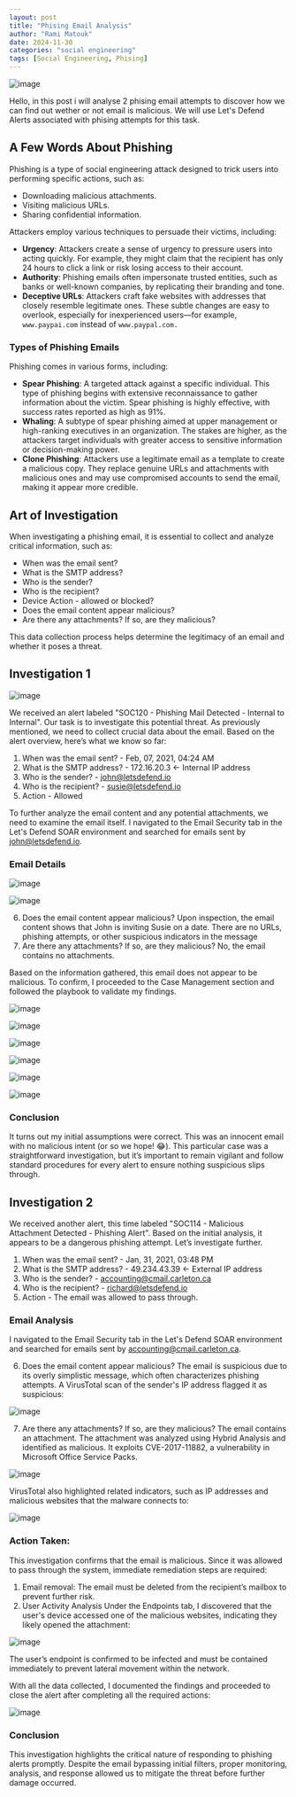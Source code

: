 ```yaml
---
layout: post
title: "Phising Email Analysis"
author: "Rami Matouk"
date: 2024-11-30
categories: "social engineering"
tags: [Social Engineering, Phising]
---
```


![image](https://github.com/user-attachments/assets/d72955a9-f771-4f2c-9103-7826e8e8e203)

Hello, in this post i will analyse 2 phising email attempts to discover how we can find out wether or not email is malicious. We will use Let's Defend Alerts associated with phising attempts for this task.

## A Few Words About Phishing

Phishing is a type of social engineering attack designed to trick users into performing specific actions, such as:
- Downloading malicious attachments.
- Visiting malicious URLs.
- Sharing confidential information.

Attackers employ various techniques to persuade their victims, including:
- **Urgency**: Attackers create a sense of urgency to pressure users into acting quickly. For example, they might claim that the recipient has only 24 hours to click a link or risk losing access to their account.
- **Authority**: Phishing emails often impersonate trusted entities, such as banks or well-known companies, by replicating their branding and tone.
- **Deceptive URLs**: Attackers craft fake websites with addresses that closely resemble legitimate ones. These subtle changes are easy to overlook, especially for inexperienced users—for example, `www.paypai.com` instead of `www.paypal.com.`

### Types of Phishing Emails
Phishing comes in various forms, including:
- **Spear Phishing**: A targeted attack against a specific individual. This type of phishing begins with extensive reconnaissance to gather information about the victim. Spear phishing is highly effective, with success rates reported as high as 91%.
- **Whaling**: A subtype of spear phishing aimed at upper management or high-ranking executives in an organization. The stakes are higher, as the attackers target individuals with greater access to sensitive information or decision-making power.
- **Clone Phishing**: Attackers use a legitimate email as a template to create a malicious copy. They replace genuine URLs and attachments with malicious ones and may use compromised accounts to send the email, making it appear more credible.

## Art of Investigation
When investigating a phishing email, it is essential to collect and analyze critical information, such as:
- When was the email sent?
- What is the SMTP address?
- Who is the sender?
- Who is the recipient?
- Device Action - allowed or blocked?
- Does the email content appear malicious?
- Are there any attachments? If so, are they malicious?

This data collection process helps determine the legitimacy of an email and whether it poses a threat.

## Investigation 1
![image](https://github.com/user-attachments/assets/1a6bf323-2c83-4449-bee2-597a34accb1b)

We received an alert labeled "SOC120 - Phishing Mail Detected - Internal to Internal". Our task is to investigate this potential threat. As previously mentioned, we need to collect crucial data about the email. Based on the alert overview, here’s what we know so far:
1. When was the email sent? - Feb, 07, 2021, 04:24 AM
2. What is the SMTP address? - 172.16.20.3 <- Internal IP address
3. Who is the sender? - john@letsdefend.io
4. Who is the recipient? - susie@letsdefend.io
5. Action - Allowed

To further analyze the email content and any potential attachments, we need to examine the email itself. I navigated to the Email Security tab in the Let's Defend SOAR environment and searched for emails sent by john@letsdefend.io.

### Email Details

![image](https://github.com/user-attachments/assets/e1f60e70-1853-48f4-a42a-db07480111cf)


![image](https://github.com/user-attachments/assets/1ff34442-2063-47c3-b1ff-b7262c81edc3)

6. Does the email content appear malicious?
Upon inspection, the email content shows that John is inviting Susie on a date. There are no URLs, phishing attempts, or other suspicious indicators in the message
7. Are there any attachments? If so, are they malicious?
No, the email contains no attachments.

Based on the information gathered, this email does not appear to be malicious. To confirm, I proceeded to the Case Management section and followed the playbook to validate my findings.

![image](https://github.com/user-attachments/assets/4cdebf4a-db38-4878-ae18-9cb63e8578ce)

![image](https://github.com/user-attachments/assets/4e9d4a0e-29fa-4bec-a0e2-bc062030dfe2)

![image](https://github.com/user-attachments/assets/ce354298-1c80-48eb-9c99-5614a8fead6c)

![image](https://github.com/user-attachments/assets/464f3f22-204b-401b-91e1-451f2fd411e1)

![image](https://github.com/user-attachments/assets/b10ee387-29e5-44f1-bdc8-8c8a39af53de)

![image](https://github.com/user-attachments/assets/badf7591-2e4e-428e-bca5-2318d7eb5116)

### Conclusion
It turns out my initial assumptions were correct. This was an innocent email with no malicious intent (or so we hope! 😂). This particular case was a straightforward investigation, but it’s important to remain vigilant and follow standard procedures for every alert to ensure nothing suspicious slips through.

## Investigation 2
We received another alert, this time labeled "SOC114 - Malicious Attachment Detected - Phishing Alert". Based on the initial analysis, it appears to be a dangerous phishing attempt. Let’s investigate further.
1. When was the email sent? - Jan, 31, 2021, 03:48 PM
2. What is the SMTP address? - 49.234.43.39 <- External IP address
3. Who is the sender? - accounting@cmail.carleton.ca
4. Who is the recipient? - richard@letsdefend.io
5. Action - The email was allowed to pass through.

### Email Analysis
I navigated to the Email Security tab in the Let's Defend SOAR environment and searched for emails sent by accounting@cmail.carleton.ca.

6. Does the email content appear malicious?
The email is suspicious due to its overly simplistic message, which often characterizes phishing attempts.
A VirusTotal scan of the sender's IP address flagged it as suspicious:

![image](https://github.com/user-attachments/assets/80da3a9f-df15-4b22-9a1d-a5fb12917f10)

7. Are there any attachments? If so, are they malicious?
The email contains an attachment. The attachment was analyzed using Hybrid Analysis and identified as malicious. It exploits CVE-2017-11882, a vulnerability in Microsoft Office Service Packs.

![image](https://github.com/user-attachments/assets/ffb96cc9-9239-4f8d-a476-e21fea7d1cb8)

VirusTotal also highlighted related indicators, such as IP addresses and malicious websites that the malware connects to:

![image](https://github.com/user-attachments/assets/4a19df3a-966b-4467-8b18-914de9325731)

### Action Taken:
This investigation confirms that the email is malicious. Since it was allowed to pass through the system, immediate remediation steps are required:
1. Email removal: The email must be deleted from the recipient’s mailbox to prevent further risk.
2. User Activity Analysis
Under the Endpoints tab, I discovered that the user's device accessed one of the malicious websites, indicating they likely opened the attachment:

![image](https://github.com/user-attachments/assets/6ce534a8-0cd2-452a-8da4-a9758914cd1c)

The user’s endpoint is confirmed to be infected and must be contained immediately to prevent lateral movement within the network.

With all the data collected, I documented the findings and proceeded to close the alert after completing all the required actions:

![image](https://github.com/user-attachments/assets/8f880913-71e0-4ae8-b623-a38131f36026)

### Conclusion
This investigation highlights the critical nature of responding to phishing alerts promptly. Despite the email bypassing initial filters, proper monitoring, analysis, and response allowed us to mitigate the threat before further damage occurred.
